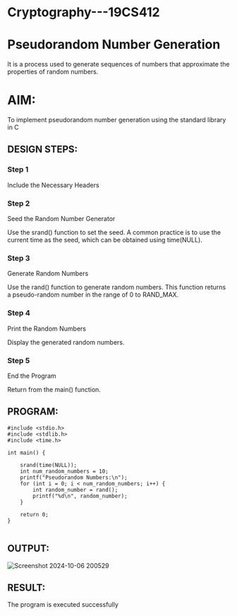 # Cryptography---19CS412
# Pseudorandom Number Generation
It is a process used to generate sequences of numbers that approximate the properties of random numbers.

# AIM:

To implement pseudorandom number generation using the standard library in C


## DESIGN STEPS:

### Step 1
Include the Necessary Headers

### Step 2
Seed the Random Number Generator

Use the srand() function to set the seed. A common practice is to use the current time as the seed, which can be obtained using time(NULL).
### Step 3
Generate Random Numbers

Use the rand() function to generate random numbers. This function returns a pseudo-random number in the range of 0 to RAND_MAX.
### Step 4
Print the Random Numbers

Display the generated random numbers.
### Step 5
End the Program

Return from the main() function.

## PROGRAM:
```
#include <stdio.h>
#include <stdlib.h>
#include <time.h>

int main() {
    
    srand(time(NULL));
    int num_random_numbers = 10;
    printf("Pseudorandom Numbers:\n");
    for (int i = 0; i < num_random_numbers; i++) {
        int random_number = rand();
        printf("%d\n", random_number);
    }

    return 0;
}


```

## OUTPUT:

![Screenshot 2024-10-06 200529](https://github.com/user-attachments/assets/32d9e96c-fbe2-4053-bc59-6e4a0160e9a8)







## RESULT:
The program is executed successfully
